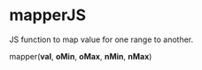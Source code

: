 # mapperJS
JS function to map value for one range to another.

mapper(**val**, **oMin**, **oMax**, **nMin**, **nMax**)